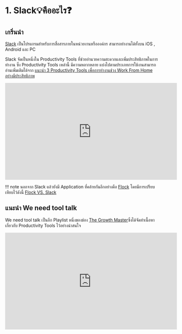 # 1. Slack💡คืออะไร❓

## เกริ่นนำ

[Slack](https://www.slack.com) เป็นโปรแกรมสำหรับการสื่อสารภายในหน่วยงานหรือองค์กร สามารถทำงานได้ทั้งบน iOS , Android และ PC 

Slack จัดเป็นหนึ่งใน Productivity Tools ที่ช่วยอำนวยความสะดวกและเพิ่มประสิทธิภาพในการทำงาน ซึ่ง Productivity Tools เหล่านี้ มีความหลากหลาย แบ่งไปตามประเภทการใช้งานสามารถอ่านเพิ่มเติมได้จาก [แนะนำ 3 Productivity Tools เพื่อการทำงานช่วง Work From Home อย่างมีประสิทธิภาพ](https://thegrowthmaster.com/trends/3-recommend-productivity-tools-for-work-from-home)

<div class="iframe-container"><iframe width="560" height="315" src="https://www.youtube.com/embed/6wjmH5qL3Ms" title="YouTube video player" frameborder="0" allow="accelerometer; autoplay; clipboard-write; encrypted-media; gyroscope; picture-in-picture" allowfullscreen></iframe></div>

!!! note
    นอกจาก Slack แล้วยังมี Application ที่คล้ายกันอีกอย่างคือ [Flock](https://www.flock.com) โดยมีการเปรียบเทียบไว้ดังนี้ [Flock VS. Slack](https://pumble.com/blog/slack-vs-flock/#:~:text=The%20only%20significant%20difference%20is,even%20in%20the%20free%20version.)

## แนะนำ We need tool talk 

We need tool talk เป็นอีก Playlist หนึ่งของช่อง [The Growth Master](https://www.youtube.com/channel/UCmquinb6m_TpOzn5J_fCdFA)ซึ่งได้จัดทำเนื้อหาเกี่ยวกับ Productivity Tools ไว้อย่างน่าสนใจ 

<div class="iframe-container">
<iframe width="560" height="315" src="https://www.youtube.com/embed/w_WsZmwr0Zk" title="YouTube video player" frameborder="0" allow="accelerometer; autoplay; clipboard-write; encrypted-media; gyroscope; picture-in-picture" allowfullscreen></iframe>
</div>
